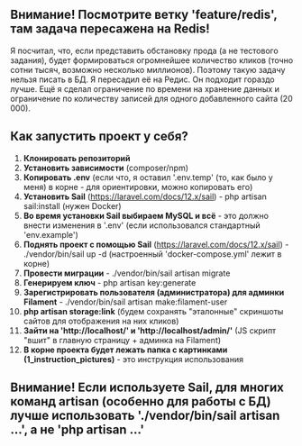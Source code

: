 ## Внимание! Посмотрите ветку 'feature/redis', там задача пересажена на Redis!
Я посчитал, что, если представить обстановку прода (а не тестового задания), будет формироваться огромнейшее количество кликов (точно сотни тысяч, возможно несколько миллионов). Поэтому такую задачу нельзя писать в БД. Я пересадил её на Редис. Он подходит гораздо лучше. Ещё я сделал ограничение по времени на хранение данных и ограничение по количеству записей для одного добавленного сайта (20 000).

## Как запустить проект у себя?

1. **Клонировать репозиторий**
2. **Установить зависимости** (composer/npm)
3. **Копировать .env** (если что, я оставил '.env.temp' (то, как было у меня) в корне - для ориентировки, можно копировать его)
4. **Установить Sail** (https://laravel.com/docs/12.x/sail) - php artisan sail:install (нужен Docker)
5. **Во время установки Sail выбираем MySQL и всё** - это должно внести изменения в '.env' (если использовался стандартный 'env.example')
6. **Поднять проект с помощью Sail** (https://laravel.com/docs/12.x/sail) - ./vendor/bin/sail up -d (настроенный 'docker-compose.yml' лежит в корне)
7. **Провести миграции** - ./vendor/bin/sail artisan migrate
8. **Генерируем ключ** - php artisan key:generate
9. **Зарегистрировать пользователя (администратора) для админки Filament** - ./vendor/bin/sail artisan make:filament-user
10. **php artisan storage:link** (будем сохранять "эталонные" скриншоты сайтов для отображения на них кликов)
11. **Зайти на 'http://localhost/' и 'http://localhost/admin/'** (JS скрипт "вшит" в главную страницу + админка на Filament)
12. **В корне проекта будет лежать папка с картинками (1_instruction_pictures)** - это инструкция использования

## Внимание! Если используете Sail, для многих команд artisan (особенно для работы с БД) лучше использовать './vendor/bin/sail artisan ...', а не 'php artisan ...'
